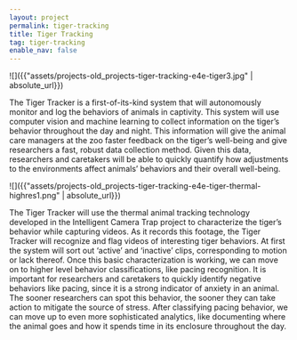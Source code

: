 ```yaml
---
layout: project
permalink: tiger-tracking
title: Tiger Tracking
tag: tiger-tracking
enable_nav: false
---
```

![]({{"assets/projects-old_projects-tiger-tracking-e4e-tiger3.jpg" | absolute_url}}) 

The Tiger Tracker is a first-of-its-kind system that will autonomously monitor and log the behaviors of animals in captivity. This system will use computer vision and machine learning to collect information on the tiger’s behavior throughout the day and night. This information will give the animal care managers at the zoo faster feedback on the tiger’s well-being and give researchers a fast, robust data collection method. Given this data, researchers and caretakers will be able to quickly quantify how adjustments to the environments affect animals’ behaviors and their overall well-being.

![]({{"assets/projects-old_projects-tiger-tracking-e4e-tiger-thermal-highres1.png" | absolute_url}}) 

The Tiger Tracker will use the thermal animal tracking technology developed in the Intelligent Camera Trap project to characterize the tiger’s behavior while capturing videos. As it records this footage, the Tiger Tracker will recognize and flag videos of interesting tiger behaviors. At first the system will sort out ‘active’ and ‘inactive’ clips, corresponding to motion or lack thereof. Once this basic characterization is working, we can move on to higher level behavior classifications, like pacing recognition. It is important for researchers and caretakers to quickly identify negative behaviors like pacing, since it is a strong indicator of anxiety in an animal. The sooner researchers can spot this behavior, the sooner they can take action to mitigate the source of stress. After classifying pacing behavior, we can move up to even more sophisticated analytics, like documenting where the animal goes and how it spends time in its enclosure throughout the day.   